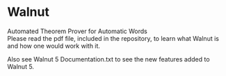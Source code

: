 # Walnut
Automated Theorem Prover for Automatic Words </br>
Please read the pdf file, included in the repository, to learn what Walnut is and how one would work with it. 

Also see Walnut 5 Documentation.txt to see the new features added to Walnut 5.

